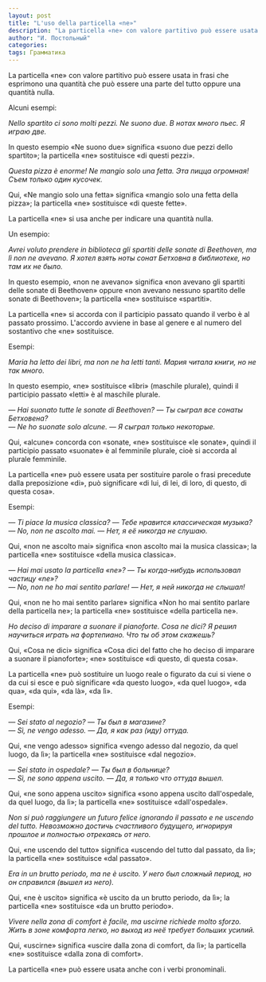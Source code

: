 ```yaml
---
layout: post
title: "L'uso della particella «ne»"
description: "La particella «ne» con valore partitivo può essere usata in frasi che esprimono una quantità che può essere una parte del tutto oppure una quantità nulla."
author: "И. Постольный"
categories:
tags: Грамматика
---
```


La particella «ne» con valore partitivo può essere usata in frasi che esprimono una quantità che può essere una parte del tutto oppure una quantità nulla.

Alcuni esempi:

_Nello spartito ci sono molti pezzi. Ne suono due. В нотах много пьес. Я играю две._

In questo esempio «Ne suono due» significa «suono due pezzi dello spartito»; la particella «ne» sostituisce «di questi pezzi».

_Questa pizza è enorme! Ne mangio solo una fetta. Эта пицца огромная! Съем только один кусочек._

Qui, «Ne mangio solo una fetta» significa «mangio solo una fetta della pizza»; la particella «ne» sostituisce «di queste fette».

La particella «ne» si usa anche per indicare una quantità nulla.

Un esempio:

_Avrei voluto prendere in biblioteca gli spartiti delle sonate di Beethoven, ma lì non ne avevano. Я хотел взять ноты сонат Бетховна в библиотеке, но там их не было._

In questo esempio, «non ne avevano» significa «non avevano gli spartiti delle sonate di Beethoven» oppure «non avevano nessuno spartito delle sonate di Beethoven»; la particella «ne» sostituisce «spartiti».

La particella «ne» si accorda con il participio passato quando il verbo è al passato prossimo. L'accordo avviene in base al genere e al numero del sostantivo che «ne» sostituisce.

Esempi:

_Maria ha letto dei libri, ma non ne ha letti tanti. Мария читала книги, но не так много._

In questo esempio, «ne» sostituisce «libri» (maschile plurale), quindi il participio passato «letti» è al maschile plurale.

_— Hai suonato tutte le sonate di Beethoven? — Ты сыграл все сонаты Бетховена?_<br>
_— Ne ho suonate solo alcune. — Я сыграл только некоторые._

Qui, «alcune» concorda con «sonate, «ne» sostituisce «le sonate», quindi il participio passato «suonate» è al femminile plurale, cioè si accorda al plurale femminile.

La particella «ne» può essere usata per sostituire parole o frasi precedute dalla preposizione «di», può significare «di lui, di lei, di loro, di questo, di questa cosa».

Esempi:

_— Ti piace la musica classica? — Тебе нравится классическая музыка?_<br>
_— No, non ne ascolto mai. — Нет, я её никогда не слушаю._

Qui, «non ne ascolto mai» significa «non ascolto mai la musica classica»; la particella «ne» sostituisce «della musica classica».

_— Hai mai usato la particella «ne»? — Ты когда-нибудь использовал частицу «ne»?_<br>
_— No, non ne ho mai sentito parlare! — Нет, я ней никогда не слышал!_

Qui, «non ne ho mai sentito parlare» significa «Non ho mai sentito parlare della particella ne»; la particella «ne» sostituisce «della particella ne».

_Ho deciso di imparare a suonare il pianoforte. Cosa ne dici? Я решил научиться играть на фортепиано. Что ты об этом скажешь?_

Qui, «Cosa ne dici» significa «Cosa dici del fatto che ho deciso di imparare a suonare il pianoforte»; «ne» sostituisce «di questo, di questa cosa».

La particella «ne» può sostituire un luogo reale o figurato da cui si viene o da cui si esce e può significare «da questo luogo», «da quel luogo», «da qua», «da qui», «da là», «da lì».

Esempi:

_— Sei stato al negozio? — Ты был в магазине?_<br>
_— Sì, ne vengo adesso. — Да, я как раз (иду) оттуда._

Qui, «ne vengo adesso» significa «vengo adesso dal negozio, da quel luogo, da lì»; la particella «ne» sostituisce «dal negozio».

_— Sei stato in ospedale? — Ты был в больнице?_<br>
_— Sì, ne sono appena uscito. — Да, я только что оттуда вышел._

Qui, «ne sono appena uscito» significa «sono appena uscito dall'ospedale, da quel luogo, da lì»; la particella «ne» sostituisce «dall'ospedale».

_Non si può raggiungere un futuro felice ignorando il passato e ne uscendo del tutto. Невозможно достичь счастливого будущего, игнорируя прошлое и полностью отрекаясь от него._

Qui, «ne uscendo del tutto» significa «uscendo del tutto dal passato, da lì»; la particella «ne» sostituisce «dal passato».

_Era in un brutto periodo, ma ne è uscito. У него был сложный период, но он справился  (вышел из него)._

Qui, «ne è uscito» significa «è uscito da un brutto periodo, da lì»; la particella «ne» sostituisce «da un brutto periodo».

_Vivere nella zona di comfort è facile, ma uscirne richiede molto sforzo. Жить в зоне комфорта легко, но выход из неё требует больших усилий._

Qui, «uscirne» significa «uscire dalla zona di comfort, da lì»; la particella «ne» sostituisce «dalla zona di comfort».

La particella «ne» può essere usata anche con i verbi pronominali.
